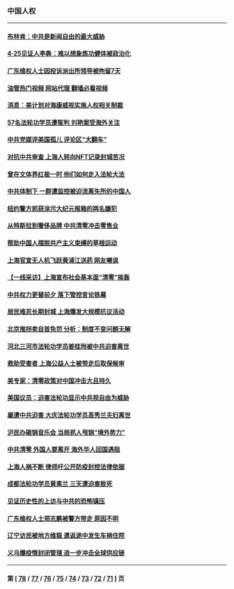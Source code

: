### 中国人权
---
#### [布林肯：中共是新闻自由的最大威胁](../../pages/ncid278/n13727223.md?05050445) 
#### [4‧25见证人李犇：难以想象炼功健体被政治化](../../pages/ncid278/n13726951.md?05050445) 
#### [广东维权人士因投诉派出所领导被拘留7天](../../pages/ncid278/n13727127.md?05050445) 
#### [油管热门视频 网站代理 翻墙必看视频](http://209.222.30.114:81/youtube.html?05050445)
#### [消息：美计划对海康威视实施人权相关制裁](../../pages/ncid278/n13727090.md?05050445) 
#### [57名法轮功学员遭冤判 刘艳案受海外关注](../../pages/ncid278/n13726210.md?05050445) 
#### [中共党媒评美国孤儿 评论区“大翻车”](../../pages/ncid278/n13726953.md?05050445) 
#### [对抗中共审查 上海人转向NFT记录封城苦况](../../pages/ncid278/n13726776.md?05050445) 
#### [曾在文体界红极一时 他们如何走入法轮大法](../../pages/ncid278/n13725670.md?05050445) 
#### [中共体制下 一群遭监控被迫流离失所的中国人](../../pages/ncid278/n13725531.md?05050445) 
#### [纽约警方抓获涂污大纪元报箱的两名嫌犯](../../pages/ncid278/n13725794.md?05050445) 
#### [从特斯拉到奢侈品牌 中共清零冲击零售业](../../pages/ncid278/n13725698.md?05050445) 
#### [帮助中国人摆脱共产主义束缚的草根运动](../../pages/ncid278/n13725532.md?05050445) 
#### [上海官宣无人机飞跃黄浦江送药 网友嘲讽](../../pages/ncid278/n13725468.md?05050445) 
#### [【一线采访】上海宣布社会基本面“清零”挨轰](../../pages/ncid278/n13724972.md?05050445) 
#### [中共权力更替前夕 落下管控言论铁幕](../../pages/ncid278/n13724847.md?05050445) 
#### [居民难忍长期封城 上海爆发大规模抗议活动](../../pages/ncid278/n13724894.md?05050445) 
#### [北京推拐卖自首免罚 分析：制度不变问题无解](../../pages/ncid278/n13724829.md?05050445) 
#### [河北三河市法轮功学员姜桂玲被中共迫害离世](../../pages/ncid278/n13724089.md?05050445) 
#### [救助受害者 上海公益人士被带走后取保候审](../../pages/ncid278/n13724604.md?05050445) 
#### [美专家：清零政策对中国冲击大且持久](../../pages/ncid278/n13724236.md?05050445) 
#### [美国议员：迫害法轮功显示中共视自由为威胁](../../pages/ncid278/n13724087.md?05050445) 
#### [屡遭中共迫害 大庆法轮功学员高秀兰夫妇离世](../../pages/ncid278/n13723307.md?05050445) 
#### [沪民办砸锅音乐会 当局抓人甩锅“境外势力”](../../pages/ncid278/n13723970.md?05050445) 
#### [中共清零 外国人要离开 海外华人回国遇阻](../../pages/ncid278/n13723475.md?05050445) 
#### [上海人祸不断 律师吁公开防疫封控法律依据](../../pages/ncid278/n13723309.md?05050445) 
#### [成都法轮功学员黄素兰 三天遭迫害致死](../../pages/ncid278/n13722817.md?05050445) 
#### [见证历史性的上访与中共的恐怖镇压](../../pages/ncid278/n13722520.md?05050445) 
#### [广东维权人士郑志鹏被警方带走 原因不明](../../pages/ncid278/n13722307.md?05050445) 
#### [辽宁访民被地方维稳 遣返途中发生车祸住院](../../pages/ncid278/n13722112.md?05050445) 
#### [义乌爆疫情封闭管理 进一步冲击全球供应链](../../pages/ncid278/n13721924.md?05050445) 

---
#### 第 [ [78](./78.md?05050445) / [77](./77.md?05050445) / [76](./76.md?05050445) / [75](./75.md?05050445) / [74](./74.md?05050445) / [73](./73.md?05050445) / [72](./72.md?05050445) / [71](./71.md?05050445) ] 页
